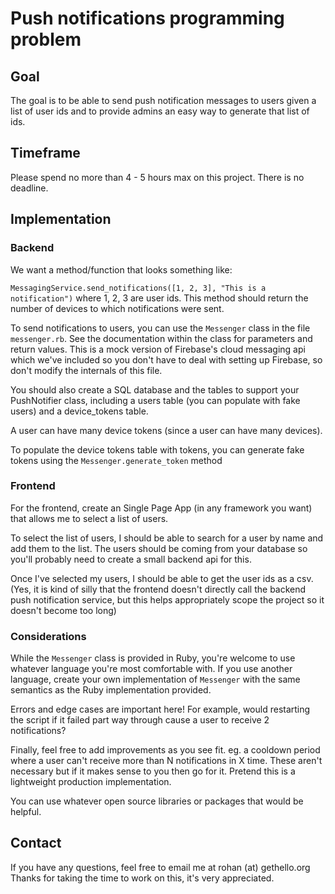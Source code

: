 # Push notifications programming problem

## Goal
The goal is to be able to send push notification messages to users given a list of user ids and to provide admins an easy way to generate that list of ids.

## Timeframe
Please spend no more than 4 - 5 hours max on this project. There is no deadline.

## Implementation

### Backend

We want a method/function that looks something like:

`MessagingService.send_notifications([1, 2, 3], "This is a notification")`
where 1, 2, 3 are user ids. This method should return the number of devices to which notifications were sent.

To send notifications to users, you can use the `Messenger` class in the file `messenger.rb`. See the documentation within the class for parameters and return values. This is a mock version of Firebase's cloud messaging api which we've included so you don't have to deal with setting up Firebase, so don't modify the internals of this file.

You should also create a SQL database and the tables to support your PushNotifier class, including a users table (you can populate with fake users) and a device_tokens table.

A user can have many device tokens (since a user can have many devices).

To populate the device tokens table with tokens, you can generate fake tokens using the `Messenger.generate_token` method


### Frontend
For the frontend, create an Single Page App (in any framework you want) that allows me to select a list of users. 

To select the list of users, I should be able to search for a user by name and add them to the list. The users should be coming from your database so you'll probably need to create a small backend api for this.

Once I've selected my users, I should be able to get the user ids as a csv. (Yes, it is kind of silly that the frontend doesn't directly call the backend push notification service, but this helps appropriately scope the project so it doesn't become too long)

### Considerations

While the `Messenger` class is provided in Ruby, you're welcome to use whatever language you're most comfortable with. If you use another language, create your own implementation of `Messenger` with the same semantics as the Ruby implementation provided.

Errors and edge cases are important here! For example, would restarting the script if it failed part way through cause a user to receive 2 notifications?

Finally, feel free to add improvements as you see fit. eg. a cooldown period where a user can't receive more than N notifications in X time. These aren't necessary but if it makes sense to you then go for it. Pretend this is a lightweight production implementation.

You can use whatever open source libraries or packages that would be helpful.

## Contact
If you have any questions, feel free to email me at rohan (at) gethello.org
Thanks for taking the time to work on this, it's very appreciated.
